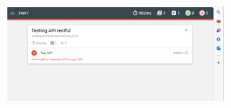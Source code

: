 ![alt text](https://github.com/teguhmuha/teguh/blob/main/Screenshot%202024-02-22%20224824.png?raw=true)
